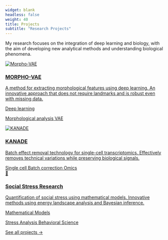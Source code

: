 ```yaml
---
widget: blank
headless: false
weight: 40
title: Projects
subtitle: "Research Projects"
---
```


<div id="projects"></div>

My research focuses on the integration of deep learning and biology, with the aim of developing new analytical methods and understanding biological phenomena.
<div class="home-project-gallery">
<a href="/en/project/#morphovae-detail" class="home-project-item">
  <div class="home-project-image">
    <img src="/images/projects/morpho-vae.jpg" alt="Morpho-VAE">
  
</div>
  <div class="home-project-content">
    <h3>MORPHO-VAE</h3>
    <p>A method for extracting morphological features using deep learning. An innovative approach that does not require landmarks and is robust even with missing data. </p>
    <div class="project-tags">
      <span class="tag">Deep learning</span>
      
<span class="tag">Morphological analysis</span>
      <span class="tag">VAE</span>
</div>
</div>
</div>
<div class="home-project-item" onclick="window.location.href=\"/en/project/#kanade-detail\"">
<div class="home-project-image">
    
<img src="/images/projects/kanade.png" alt="KANADE">
  </div>
<div class="home-project-content">
    <h3>KANADE</h3>
    <p>Batch effect removal technology for single-cell transcriptomics. Effectively removes technical variations while preserving biological signals. </p>
    
<div class="project-tags">
      <span class="tag">Single cell</span>
      <span class="tag">Batch correction</span>
      <span class="tag">Omics</span>
    </div>
  </div>
</div>
<div class="home-project-item" onclick="window.location.href=\"/en/project/#stress-detail\"">
<div class="home-project-image">
<div class="placeholder-image">
<div class="icon">🧠</div>
</div>
</div>
  
<div class="home-project-content">
    <h3>Social Stress Research</h3>
<p>Quantification of social stress using mathematical models. Innovative methods using energy landscape analysis and Bayesian inference. </p>
<div class="project-tags">
<span class="tag">Mathematical Models</span>
      
<span class="tag">Stress Analysis</span>
      <span class="tag">Behavioral Science</span>
</div>
</div>
</div>
</div>
<div class="view-all-projects">
  <a href='{{< relref "project/_index.md" >}}'>See all projects →</a>
</div>